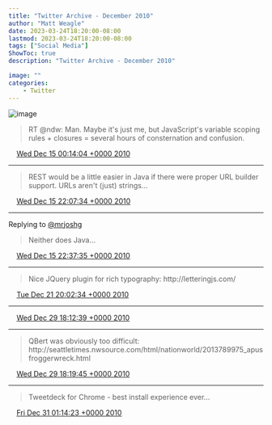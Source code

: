 ```yaml
---
title: "Twitter Archive - December 2010"
author: "Matt Weagle"
date: 2023-03-24T18:20:00-08:00
lastmod: 2023-03-24T18:20:00-08:00
tags: ["Social Media"]
ShowToc: true
description: "Twitter Archive - December 2010"

image: ""
categories: 
    - Twitter
---
```

![image](/sadtwitterbird3.jpg)

> RT @ndw: Man\. Maybe it's just me, but JavaScript's variable scoping rules \+ closures \= several hours of consternation and confusion\.

<img src="./media/tweet.ico" width="12" /> [Wed Dec 15 00:14:04 +0000 2010](https://twitter.com/mweagle/status/14835547809783808)

----

> REST would be a little easier in Java if there were proper URL builder support\.  URLs aren't \(just\) strings\.\.\.

<img src="./media/tweet.ico" width="12" /> [Wed Dec 15 22:07:34 +0000 2010](https://twitter.com/mweagle/status/15166099452592128)

----

Replying to [@mrjoshg](https://twitter.com/mrjoshg/status/15170084091723776)

> Neither does Java\.\.\.

<img src="./media/tweet.ico" width="12" /> [Wed Dec 15 22:37:35 +0000 2010](https://twitter.com/mweagle/status/15173654216187904)

----

> Nice JQuery plugin for rich typography: http://letteringjs\.com/

<img src="./media/tweet.ico" width="12" /> [Tue Dec 21 20:02:34 +0000 2010](https://twitter.com/mweagle/status/17308968036605953)

----

<img src="./media/tweet.ico" width="12" /> [Wed Dec 29 18:12:39 +0000 2010](https://twitter.com/mweagle/status/20180410306662401)

----

> QBert was obviously too difficult: http://seattletimes\.nwsource\.com/html/nationworld/2013789975\_apusfroggerwreck\.html

<img src="./media/tweet.ico" width="12" /> [Wed Dec 29 18:19:45 +0000 2010](https://twitter.com/mweagle/status/20182199475118081)

----

> Tweetdeck for Chrome \- best install experience ever\.\.\.

<img src="./media/tweet.ico" width="12" /> [Fri Dec 31 01:14:23 +0000 2010](https://twitter.com/mweagle/status/20648932270936065)